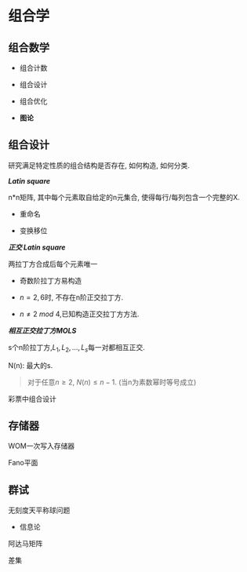 # 组合学

## 组合数学

- 组合计数

- 组合设计

- 组合优化

- **图论**

## 组合设计

研究满足特定性质的组合结构是否存在, 如何构造, 如何分类.



***Latin square***

n*n矩阵, 其中每个元素取自给定的n元集合, 使得每行/每列包含一个完整的X.

- 重命名

- 变换移位
  
  

***正交 Latin square***

两拉丁方合成后每个元素唯一

- 奇数阶拉丁方易构造

- $n=2,6$时, 不存在n阶正交拉丁方.

- $n\neq2\ mod\ 4$,已知构造正交拉丁方方法.



***相互正交拉丁方MOLS***

s个n阶拉丁方,$L_1, L_2,..., L_s$每一对都相互正交.

N(n): 最大的s.

> 对于任意$n\ge2$,   $N(n)\le n-1$. (当n为素数幂时等号成立)



彩票中组合设计



## 存储器

WOM一次写入存储器

Fano平面



## 群试

无刻度天平称球问题

- 信息论

阿达马矩阵

差集


